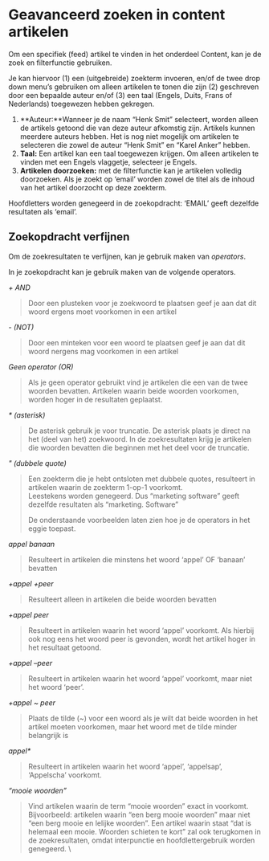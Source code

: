 # Geavanceerd zoeken in content artikelen 

Om een specifiek (feed) artikel te vinden in het onderdeel Content, kan
je de zoek en filterfunctie gebruiken.

Je kan hiervoor (1) een (uitgebreide) zoekterm invoeren, en/of de twee
drop down menu’s gebruiken om alleen artikelen te tonen die zijn (2)
geschreven door een bepaalde auteur en/of (3) een taal (Engels, Duits,
Frans of Nederlands) toegewezen hebben gekregen.

1.  **Auteur:**Wanneer je de naam “Henk Smit” selecteert, worden alleen
    de artikels getoond die van deze auteur afkomstig zijn. Artikels
    kunnen meerdere auteurs hebben. Het is nog niet mogelijk om
    artikelen te selecteren die zowel de auteur “Henk Smit” en “Karel
    Anker” hebben.
2.  **Taal:** Een artikel kan een taal toegewezen krijgen. Om alleen
    artikelen te vinden met een Engels vlaggetje, selecteer je Engels.
3.  **Artikelen doorzoeken:** met de filterfunctie kan je artikelen
    volledig doorzoeken. Als je zoekt op ‘email’ worden zowel de titel
    als de inhoud van het artikel doorzocht op deze zoekterm.

Hoofdletters worden genegeerd in de zoekopdracht: ‘EMAIL’ geeft dezelfde
resultaten als ‘email’.

Zoekopdracht verfijnen
----------------------

Om de zoekresultaten te verfijnen, kan je gebruik maken van *operators*.

In je zoekopdracht kan je gebruik maken van de volgende operators.

*+ AND*

> Door een plusteken voor je zoekwoord te plaatsen geef je aan dat dit
> woord ergens moet voorkomen in een artikel

*- (NOT)*

> Door een minteken voor een woord te plaatsen geef je aan dat dit woord
> nergens mag voorkomen in een artikel

*Geen operator (OR)*

> Als je geen operator gebruikt vind je artikelen die een van de twee
> woorden bevatten. Artikelen waarin beide woorden voorkomen, worden
> hoger in de resultaten geplaatst.

*\* (asterisk)*

> De asterisk gebruik je voor truncatie. De asterisk plaats je direct na
> het (deel van het) zoekwoord. In de zoekresultaten krijg je artikelen
> die woorden bevatten die beginnen met het deel voor de truncatie.

*" (dubbele quote)*

> Een zoekterm die je hebt ontsloten met dubbele quotes, resulteert in
> artikelen waarin de zoekterm 1-op-1 voorkomt. \
>  Leestekens worden genegeerd. Dus “marketing software” geeft dezelfde
> resultaten als “marketing. Software”
>
> De onderstaande voorbeelden laten zien hoe je de operators in het
> eggie toepast.

*appel banaan*

> Resulteert in artikelen die minstens het woord ‘appel’ OF ‘banaan’
> bevatten

*+appel +peer*

> Resulteert alleen in artikelen die beide woorden bevatten

*+appel peer*

> Resulteert in artikelen waarin het woord ‘appel’ voorkomt. Als hierbij
> ook nog eens het woord peer is gevonden, wordt het artikel hoger in
> het resultaat getoond.

*+appel –peer*

> Resulteert in artikelen waarin het woord ‘appel’ voorkomt, maar niet
> het woord ‘peer’.

*+appel \~ peer*

> Plaats de tilde (\~) voor een woord als je wilt dat beide woorden in
> het artikel moeten voorkomen, maar het woord met de tilde minder
> belangrijk is

*appel\**

> Resulteert in artikelen waarin het woord ‘appel’, ‘appelsap’,
> ‘Appelscha’ voorkomt.

*“mooie woorden”*

> Vind artikelen waarin de term “mooie woorden” exact in voorkomt. \
>  Bijvoorbeeld: artikelen waarin “een berg mooie woorden” maar niet
> “een berg mooie en lelijke woorden”. Een artikel waarin staat “dat is
> helemaal een mooie. Woorden schieten te kort” zal ook terugkomen in de
> zoekresultaten, omdat interpunctie en hoofdlettergebruik worden
> genegeerd. \
